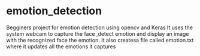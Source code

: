 # emotion_detection

Begginers project for emotion detection using opencv and Keras 
It uses the system webcam to capture the face ,detect emotion and display an image with the recognized face the emotion. It also createsa file called emotion.txt where it updates all the emotions it captures
